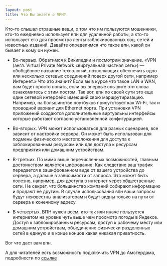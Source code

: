 ```yaml
---
layout: post
title: Что Вы знаете о VPN?
---
```

Кто-то слышал страшные вещи, о том что им пользуются мошенники, кто-то ежедневно использует впн для удаленной работы, а кто-то использует его для просмотра ленты заблокированных соц. сетей и новостных изданий. 
Давайте определимся что такое впн, какой он бывает и кому он нужен.

- Во-первых. Обратимся к Википедии и посмотрим значение.
«VPN (англ. Virtual Private Network «виртуальная частная сеть») — обобщённое название технологий, позволяющих обеспечить одно или несколько сетевых соединений поверх другой сети, например Интернет.»
Что это значит?
Если вы в курсе что такое LAN и WAN, вам будет просто понять, если вы впервые слышите эти слова ознакомитесь с этим постом.
Так вот, впн по своей сути это еще один сетевой интерфейс имеющий свою маршрутиризацию. Например, на большинстве ноутбуков присутствует как Wi-Fi, так и проводной вариант для Ethernet порта. При установки VPN приложений создаются дополнительные виртуальны интерфейсы которые работают согласно установленной конфигурацией.

- Во-вторых. VPN может использоваться для разных сценариев, все зависит от настройки сервера. Он может быть использован для подмены физического местоположения для доступа к заблокированным ресурсам или для доступа к ресурсам предприятия или домашним устройствам.

- В-третьих. По мимо выше перечисленных возможностей, главным достоинством является шифрование. Как следствие ваш трафик передается в зашифрованном виде от вашего устройства до сервера, а дальше в зависимости от запроса. Это может быть полезно, например, для доступа в интернет через общественные сети. Не секрет, что большинство компаний собирают информацию и продают ее другим. В случае использования впн ваши запросы будут неизвестны анализаторам и будут видны только на пути от сервера к конечному адресу.

- В четвертых. ВПН нужен всем, кто так или иначе пользуется интернетом на уровне чуть выше чем просмотр погоды в Яндексе. Доступ к заблокированным ресурсам, доступ к рабочему месту или домашним устройствам, объединение физически разделенных сетей в единую и в конце концов какая никакая приватность.

Вот что даст вам впн.

А для читателей есть возможность подключить VPN до Амстердама, подробности по [ссылке](https://t.me/+G57C_p1BJ31hYzg6)